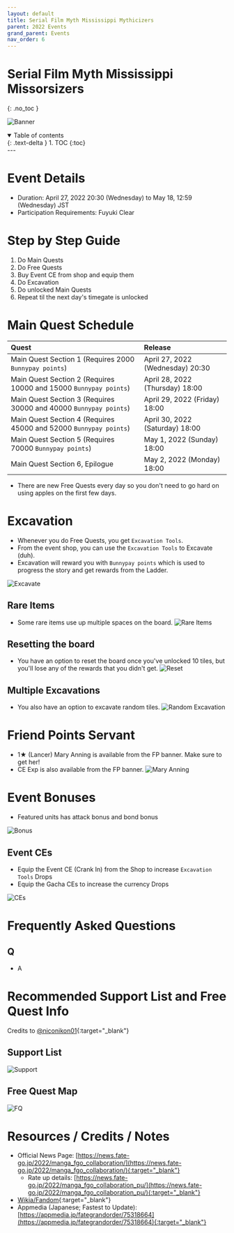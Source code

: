 ```yaml
---
layout: default
title: Serial Film Myth Mississippi Mythicizers
parent: 2022 Events
grand_parent: Events
nav_order: 6
---
```


# Serial Film Myth Mississippi Missorsizers
{: .no_toc }


![Banner](https://news.fate-go.jp/wp-content/uploads/2022/manga_fgo_collaboration_full_kxarg/top_banner.png)

<details open markdown="block">
  <summary>
    Table of contents
  </summary>
  {: .text-delta }
1. TOC
{:toc}
</details>
---

# Event Details
- Duration: April 27, 2022 20:30 (Wednesday) to May 18, 12:59 (Wednesday) JST
- Participation Requirements: Fuyuki Clear

# Step by Step Guide
1. Do Main Quests
2. Do Free Quests
3. Buy Event CE from shop and equip them
4. Do Excavation
5. Do unlocked Main Quests
6. Repeat til the next day's timegate is unlocked

# Main Quest Schedule

| Quest | Release |
| :-- | :-- |
| Main Quest Section 1 (Requires 2000 `Bunnypay points`) | April 27, 2022 (Wednesday) 20:30 |
| Main Quest Section 2 (Requires 10000 and 15000 `Bunnypay points`) | April 28, 2022 (Thursday) 18:00 |
| Main Quest Section 3 (Requires 30000 and 40000 `Bunnypay points`) | April 29, 2022 (Friday) 18:00 |
| Main Quest Section 4 (Requires 45000 and 52000 `Bunnypay points`) | April 30, 2022 (Saturday) 18:00 |
| Main Quest Section 5 (Requires 70000 `Bunnypay points`) | May 1, 2022 (Sunday) 18:00 |
| Main Quest Section 6, Epilogue | May 2, 2022 (Monday) 18:00 |

* There are new Free Quests every day so you don't need to go hard on using apples on the first few days.

# Excavation
- Whenever you do Free Quests, you get `Excavation Tools`. 
- From the event shop, you can use the `Excavation Tools` to Excavate (duh).
- Excavation will reward you with `Bunnypay points` which is used to progress the story and get rewards from the Ladder.

![Excavate](https://news.fate-go.jp/wp-content/uploads/2022/manga_fgo_collaboration_full_kxarg/info_mine_01.png)

## Rare Items
- Some rare items use up multiple spaces on the board.
![Rare Items](https://news.fate-go.jp/wp-content/uploads/2022/manga_fgo_collaboration_full_kxarg/info_mine_02.png)
  
## Resetting the board
- You have an option to reset the board once you've unlocked 10 tiles, but you'll lose any of the rewards that you didn't get.
![Reset](https://news.fate-go.jp/wp-content/uploads/2022/manga_fgo_collaboration_full_kxarg/info_mine_03.png)
  
## Multiple Excavations
- You also have an option to excavate random tiles.
![Random Excavation](https://news.fate-go.jp/wp-content/uploads/2022/manga_fgo_collaboration_full_kxarg/info_mine_04.png)

# Friend Points Servant
- 1★ (Lancer) Mary Anning is available from the FP banner. Make sure to get her!
- CE Exp is also available from the FP banner.
![Mary Anning](https://news.fate-go.jp/wp-content/uploads/2022/manga_fgo_collaboration_full_kxarg/servant_details_01.png)

# Event Bonuses
- Featured units has attack bonus and bond bonus

![Bonus](https://news.fate-go.jp/wp-content/uploads/2022/manga_fgo_collaboration_full_kxarg/info_howto_01.png)

## Event CEs
- Equip the Event CE (Crank In) from the Shop to increase `Excavation Tools` Drops
- Equip the Gacha CEs to increase the currency Drops

![CEs](https://news.fate-go.jp/wp-content/uploads/2022/manga_fgo_collaboration_full_kxarg/info_howto_02.png)

# Frequently Asked Questions
## Q
- A

# Recommended Support List and Free Quest Info
Credits to [@niconikon01](https://twitter.com/niconikon01/status/1519301434378194944){:target="_blank"}

## Support List

![Support](https://pbs.twimg.com/media/FRWkCdWaAAA67sP?format=jpg&name=large)

## Free Quest Map

![FQ](https://pbs.twimg.com/media/FRWkBfjaAAA5YMU?format=jpg&name=4096x4096)

# Resources / Credits / Notes

- Official News Page: [https://news.fate-go.jp/2022/manga_fgo_collaboration/](https://news.fate-go.jp/2022/manga_fgo_collaboration/){:target="_blank"}
    - Rate up details: [https://news.fate-go.jp/2022/manga_fgo_collaboration_pu/](https://news.fate-go.jp/2022/manga_fgo_collaboration_pu/){:target="_blank"}
- [Wikia/Fandom](https://fategrandorder.fandom.com/wiki/FGO_x_Learn_with_Manga!_Collaboration){:target="_blank"}
- Appmedia (Japanese; Fastest to Update): [https://appmedia.jp/fategrandorder/75318664](https://appmedia.jp/fategrandorder/75318664){:target="_blank"}